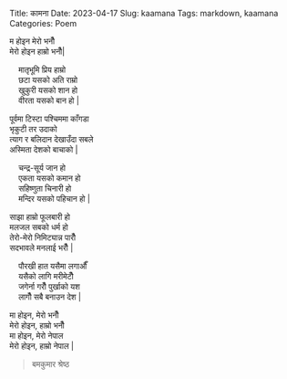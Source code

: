 Title: कामना
Date: 2023-04-17
Slug: kaamana
Tags: markdown, kaamana
Categories: Poem

म होइन मेरो भनौँ  
मेरो होइन हाम्रो भनौँ|  

&nbsp;&nbsp;&nbsp;&nbsp;मातृभूमि प्रिय हाम्रो  
&nbsp;&nbsp;&nbsp;&nbsp;छटा यसको अति राम्रो  
&nbsp;&nbsp;&nbsp;&nbsp;खुकुरी यसको शान हो  
&nbsp;&nbsp;&nbsp;&nbsp;वीरता यसको बान हो |  

पूर्वमा टिस्टा पश्चिममा काँगडा  
भृकुटी तर उदाको  
त्याग र बलिदान देखाउँदा सबले  
अस्मिता देशको बाचाको |  

&nbsp;&nbsp;&nbsp;&nbsp;चन्द्र-सूर्य जान हो  
&nbsp;&nbsp;&nbsp;&nbsp;एकता यसको कमान हो  
&nbsp;&nbsp;&nbsp;&nbsp;सहिष्णुता चिनारी हो  
&nbsp;&nbsp;&nbsp;&nbsp;मन्दिर यसको पहिचान हो |  

साझा हाम्रो फूलबारी हो  
मलजल सबको धर्म हो  
तेरो-मेरो निमिट्यान्न पारौँ  
सदभावले मनलाई भरौँ |  

&nbsp;&nbsp;&nbsp;&nbsp;पौरखी हात यसैमा लगाऔँ  
&nbsp;&nbsp;&nbsp;&nbsp;यसैको लागि मरीमेटौँ  
&nbsp;&nbsp;&nbsp;&nbsp;जगेर्ना गरौँ पुर्खाको यश  
&nbsp;&nbsp;&nbsp;&nbsp;लागौँ सबै बनाउन देश |  

मा होइन, मेरो भनौँ  
मेरो होइन, हाम्रो भनौँ  
मा होइन, मेरो नेपाल  
मेरो होइन, हाम्रो नेपाल |  

> बमकुमार श्रेष्ठ
